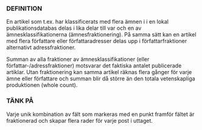 ### DEFINITION

En artikel som t.ex. har klassificerats med flera ämnen i
i en lokal publikationsdatabas delas i lika delar till var och en av ämnesklassifikationerna (ämnesfraktionering). På samma sätt kan en artikel med flera författare eller författaradresser delas upp i författarfraktioner alternativt adressfraktioner. 

Summan av alla fraktioner av ämnesklassifikationer (eller författar-/adressfraktioner) motsvarar det faktiska antalet publicerade artiklar. Utan fraktionering kan samma artikel räknas flera gånger för varje ämne eller författare och summan blir då större än den totala vetenskapliga produktionen (whole count). 

### TÄNK PÅ
Varje unik kombination av fält som markeras med en punkt framför fältet är fraktionerad och skapar flera rader för varje post i uttaget. 
